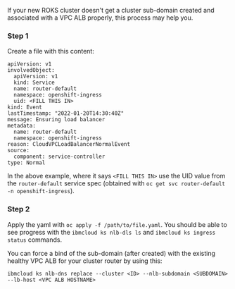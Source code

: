 If your new ROKS cluster doesn't get a cluster sub-domain created and associated with a VPC ALB
properly, this process may help you. 

### Step 1
Create a file with this content:

```
apiVersion: v1
involvedObject:
  apiVersion: v1
  kind: Service
  name: router-default
  namespace: openshift-ingress
  uid: <FILL THIS IN>
kind: Event
lastTimestamp: "2022-01-20T14:30:40Z"
message: Ensuring load balancer
metadata:
  name: router-default
  namespace: openshift-ingress
reason: CloudVPCLoadBalancerNormalEvent
source:
  component: service-controller
type: Normal
```

In the above example, where it says `<FILL THIS IN>` use the UID value from the `router-default` service spec (obtained with
`oc get svc router-default -n openshift-ingress`). 

### Step 2

Apply the yaml with `oc apply -f /path/to/file.yaml`. You should be able to see progress with the `ibmcloud ks nlb-dls ls` and
`ibmcloud ks ingress status` commands. 

You can force a bind of the sub-domain (after created) with the existing healthy VPC ALB for your cluster router by using this:

`ibmcloud ks nlb-dns replace --cluster <ID> --nlb-subdomain <SUBDOMAIN> --lb-host <VPC ALB HOSTNAME>`
